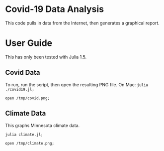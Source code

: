 Covid-19 Data Analysis
===========

This code pulls in data from the Internet, then generates a graphical report.

# User Guide

This has only been tested with Julia 1.5.

## Covid Data
To run, run the script, then open the resulting PNG file.   On Mac:
``` julia ./covid19.jl; ```

``` open /tmp/covid.png; ```

## Climate Data

This graphs Minnesota climate data.

``` julia climate.jl; ```

``` open /tmp/climate.png; ```
